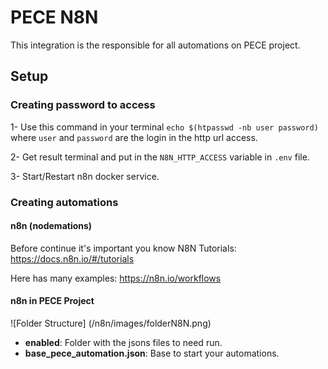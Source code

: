 # PECE N8N

This integration is the responsible for all automations on PECE project.

## Setup

### Creating password to access
1- Use this command in your terminal `echo $(htpasswd -nb user password)` where `user` and `password` are
the login in the http url access.

2- Get result terminal and put in the `N8N_HTTP_ACCESS` variable in `.env` file.

3- Start/Restart n8n docker service.

### Creating automations

#### n8n (nodemations)
Before continue it's important you know N8N
Tutorials: https://docs.n8n.io/#/tutorials

Here has many examples: https://n8n.io/workflows

#### n8n in PECE Project
![Folder Structure] (/n8n/images/folderN8N.png)

- **enabled**: Folder with the jsons files to need run.
- **base_pece_automation.json**: Base to start your automations.
